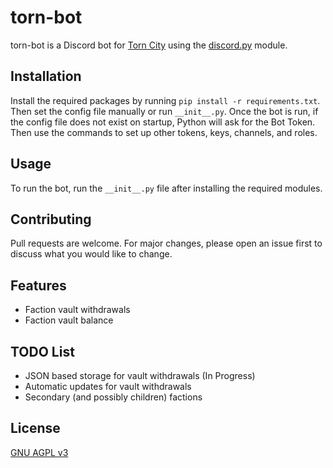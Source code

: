 # torn-bot

torn-bot is a Discord bot for [Torn City](https://www.torn.com) using the [discord.py](https://github.com/Rapptz/discord.py) module.

## Installation

Install the required packages by running `pip install -r requirements.txt`. Then set the config file manually or run 
`__init__.py`. Once the bot is run, if the config file does not exist on startup, Python will ask for the Bot Token. 
Then use the commands to set up other tokens, keys, channels, and roles.

## Usage

To run the bot, run the `__init__.py` file after installing the required modules.

## Contributing
Pull requests are welcome. For major changes, please open an issue first to discuss what you would like to change.

## Features
 - Faction vault withdrawals
 - Faction vault balance

## TODO List
 - JSON based storage for vault withdrawals (In Progress)
 - Automatic updates for vault withdrawals
 - Secondary (and possibly children) factions

## License
[GNU AGPL v3](https://github.com/dssecret/torn-bot/blob/main/LICENSE)
